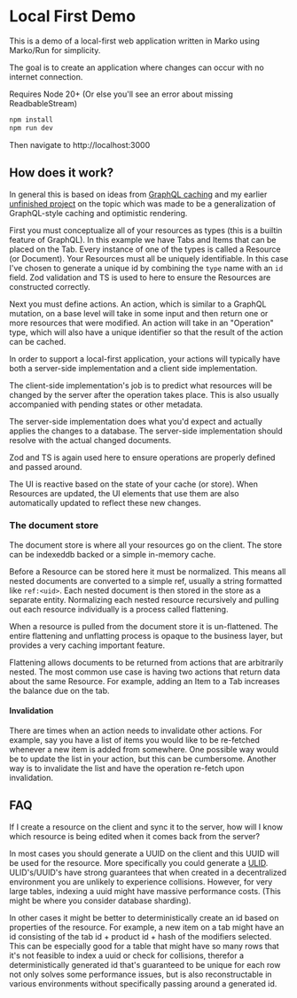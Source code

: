 # Local First Demo

This is a demo of a local-first web application written in Marko using Marko/Run for simplicity.

The goal is to create an application where changes can occur with no internet connection.

Requires Node 20+ (Or else you'll see an error about missing ReadbableStream)

```sh
npm install
npm run dev
```

Then navigate to http://localhost:3000

## How does it work?

In general this is based on ideas from [GraphQL caching](https://graphql.org/learn/caching/) and my earlier [unfinished project](https://github.com/Khauri/Docucache) on the topic which was made to be a generalization of GraphQL-style caching and optimistic rendering. 

First you must conceptualize all of your resources as types (this is a builtin feature of GraphQL). In this example we have Tabs and Items that can be placed on the Tab. Every instance of one of the types is called a Resource (or Document). Your Resources must all be uniquely identifiable. In this case I've chosen to generate a unique id by combining the `type` name with an `id` field. Zod validation and TS is used to here to ensure the Resources are constructed correctly.

Next you must define actions. An action, which is similar to a GraphQL mutation, on a base level will take in some input and then return one or more resources that were modified. An action will take in an "Operation" type, which will also have a unique identifier so that the result of the action can be cached.

In order to support a local-first application, your actions will typically have both a server-side implementation and a client side implementation. 

The client-side implementation's job is to predict what resources will be changed by the server after the operation takes place. This is also usually accompanied with pending states or other metadata.

The server-side implementation does what you'd expect and actually applies the changes to a database. The server-side implementation should resolve with the actual changed documents.

Zod and TS is again used here to ensure operations are properly defined and passed around.

The UI is reactive based on the state of your cache (or store). When Resources are updated, the UI elements that use them are also automatically updated to reflect these new changes. 

### The document store

The document store is where all your resources go on the client. The store can be indexeddb backed or a simple in-memory cache.

Before a Resource can be stored here it must be normalized. This means all nested documents are converted to a simple ref, usually a string formatted like `ref:<uid>`. Each nested document is then stored in the store as a separate entity. Normalizing each nested resource recursively and pulling out each resource individually is a process called flattening.

When a resource is pulled from the document store it is un-flattened. The entire flattening and unflatting process is opaque to the business layer, but provides a very caching important feature.

Flattening allows documents to be returned from actions that are arbitrarily nested. The most common use case is having two actions that return data about the same Resource. For example, adding an Item to a Tab increases the balance due on the tab.

#### Invalidation

There are times when an action needs to invalidate other actions. For example, say you have a list of items you would like to be re-fetched whenever a new item is added from somewhere. 
One possible way would be to update the list in your action, but this can be cumbersome. Another way is to invalidate the list and have the operation re-fetch upon invalidation.

## FAQ

If I create a resource on the client and sync it to the server, how will I know which resource is being edited when it comes back from the server?

In most cases you should generate a UUID on the client and this UUID will be used for the resource. More specifically you could generate a [ULID](https://github.com/oklog/ulid). ULID's/UUID's have strong guarantees that when created in a decentralized environment you are unlikely to experience collisions. However, for very large tables, indexing a uuid might have massive performance costs. (This might be where you consider database sharding).

In other cases it might be better to deterministically create an id based on properties of the resource. For example, a new item on a tab might have an id consisting of the tab id + product id + hash of the modifiers selected. This can be especially good for a table that might have so many rows that it's not feasible to index a uuid or check for collisions, therefor a deterministically generated id that's guaranteed to be unique for each row not only solves some performance issues, but is also reconstructable in various environments without specifically passing around a generated id.